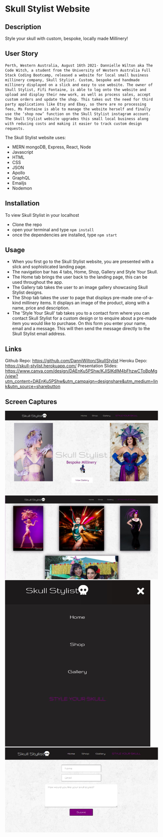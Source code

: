# Skull Stylist Website

## Description
Style your skull with custom, bespoke, locally made Millinery!

## User Story
```
Perth, Western Australia, August 16th 2021- Dannielle Wilton aka The Code Witch, a student from the University of Western Australia Full Stack Coding Bootcamp, released a website for local small business millinery company, Skull Stylist. Custom, bespoke and handmade millinery displayed on a slick and easy to use website. The owner of Skull Stylist, Fifi Fontaine, is able to log onto the website and upload and display their new work, as well as process sales, accept custom orders and update the shop. This takes out the need for third party applications like Etsy and Ebay, so there are no processing fees, Ms Fontaine is able to manage the website herself and finally use the ‘shop now’ function on the Skull Stylist instagram account. The Skull Stylist website upgrades this small local business along with reducing costs and making it easier to track custom design requests. 
```


The Skull Stylist website uses:
- MERN mongoDB, Express, React, Node
- Javascript
- HTML
- CSS
- JSON
- Apollo
- GraphQL
- Emailjs
- Nodemon

## Installation 

To view Skull Stylist in your localhost
- Clone the repo 
- open your terminal and type `npm install`
- once the dependencies are installed, type `npm start`

## Usage

- When you first go to the Skull Stylist website, you are presented with a slick and sophisticated landing page. 
- The navigation bar has 4 tabs, Home, Shop, Gallery and Style Your Skull.
- The Home tab brings the user back to the landing page, this can be used throughout the app. 
- The Gallery tab takes the user to an image gallery showcasing Skull Stylist designs.
- The Shop tab takes the user to page that displays pre-made one-of-a-kind millinery items. It displays an image of the product, along with a name, price and description.
- The 'Style Your Skull' tab takes you to a contact form where you can contact Skull Stylist for a custom design or to enquire about a pre-made item you would like to purchase. On this form you enter your name, email and a message. This will then send the message directly to the Skull Stylist email address.

## Links

Github Repo: https://github.com/DanniWilton/SkullStylist
Heroku Depo: https://skull-stylist.herokuapp.com/
Presentation Slides: https://www.canva.com/design/DAEnKu5PShw/KJlSlKdlM4bFhzwCToBpMg/view?utm_content=DAEnKu5PShw&utm_campaign=designshare&utm_medium=link&utm_source=sharebutton

## Screen Captures
![Capture](./Capture1.JPG)
![Capture1](./Capture2.JPG)
![Capture2](./Capture3.JPG)
![Capture3](./Capture4.JPG)